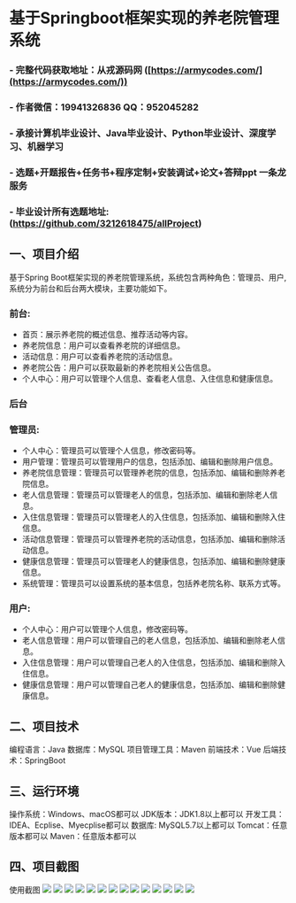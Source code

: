 基于Springboot框架实现的养老院管理系统
=
### - 完整代码获取地址：从戎源码网 ([https://armycodes.com/](https://armycodes.com/))
### - 作者微信：19941326836  QQ：952045282 
### - 承接计算机毕业设计、Java毕业设计、Python毕业设计、深度学习、机器学习
### - 选题+开题报告+任务书+程序定制+安装调试+论文+答辩ppt 一条龙服务
### - 毕业设计所有选题地址:(https://github.com/3212618475/allProject)

一、项目介绍
---
基于Spring Boot框架实现的养老院管理系统，系统包含两种角色：管理员、用户,系统分为前台和后台两大模块，主要功能如下。

### 前台:
- 首页：展示养老院的概述信息、推荐活动等内容。
- 养老院信息：用户可以查看养老院的详细信息。
- 活动信息：用户可以查看养老院的活动信息。
- 养老院公告：用户可以获取最新的养老院相关公告信息。
- 个人中心：用户可以管理个人信息、查看老人信息、入住信息和健康信息。

### 后台
### 管理员:
- 个人中心：管理员可以管理个人信息，修改密码等。
- 用户管理：管理员可以管理用户的信息，包括添加、编辑和删除用户信息。
- 养老院信息管理：管理员可以管理养老院的信息，包括添加、编辑和删除养老院信息。
- 老人信息管理：管理员可以管理老人的信息，包括添加、编辑和删除老人信息。
- 入住信息管理：管理员可以管理老人的入住信息，包括添加、编辑和删除入住信息。
- 活动信息管理：管理员可以管理养老院的活动信息，包括添加、编辑和删除活动信息。
- 健康信息管理：管理员可以管理老人的健康信息，包括添加、编辑和删除健康信息。
- 系统管理：管理员可以设置系统的基本信息，包括养老院名称、联系方式等。
  
### 用户:
- 个人中心：用户可以管理个人信息，修改密码等。
- 老人信息管理：用户可以管理自己的老人信息，包括添加、编辑和删除老人信息。
- 入住信息管理：用户可以管理自己老人的入住信息，包括添加、编辑和删除入住信息。
- 健康信息管理：用户可以管理自己老人的健康信息，包括添加、编辑和删除健康信息。

二、项目技术
---
编程语言：Java
数据库：MySQL
项目管理工具：Maven
前端技术：Vue
后端技术：SpringBoot

三、运行环境
---
操作系统：Windows、macOS都可以
JDK版本：JDK1.8以上都可以
开发工具：IDEA、Ecplise、Myecplise都可以
数据库: MySQL5.7以上都可以
Tomcat：任意版本都可以
Maven：任意版本都可以

四、项目截图
---

使用截图
![](image/1.png)
![](image/2.png)
![](image/3.png)
![](image/4.png)
![](image/5.png)
![](image/6.png)
![](image/7.png)
![](image/8.png)
![](image/9.png)
![](image/10.png)
![](image/11.png)
![](image/12.png)
![](image/13.png)
![](image/14.png)
